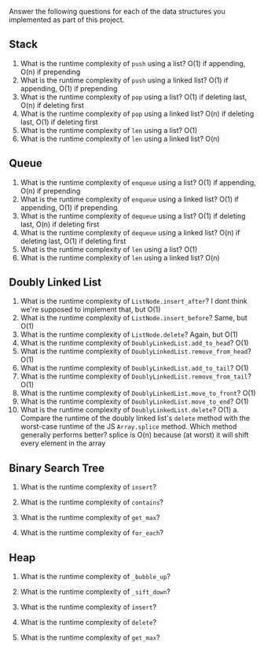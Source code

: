 Answer the following questions for each of the data structures you implemented as part of this project.

## Stack

1. What is the runtime complexity of `push` using a list?
    O(1) if appending, O(n) if prepending
2. What is the runtime complexity of `push` using a linked list?
    O(1) if appending, O(1) if prepending
3. What is the runtime complexity of `pop` using a list?
    O(1) if deleting last, O(n) if deleting first
4. What is the runtime complexity of `pop` using a linked list?
    O(n) if deleting last, O(1) if deleting first
5. What is the runtime complexity of `len` using a list?
    O(1)
6. What is the runtime complexity of `len` using a linked list?
    O(n)
## Queue

1. What is the runtime complexity of `enqueue` using a list?
    O(1) if appending, O(n) if prepending
2. What is the runtime complexity of `enqueue` using a linked list?
    O(1) if appending, O(1) if prepending
3. What is the runtime complexity of `dequeue` using a list?
    O(1) if deleting last, O(n) if deleting first
4. What is the runtime complexity of `dequeue` using a linked list?
    O(n) if deleting last, O(1) if deleting first
5. What is the runtime complexity of `len` using a list?
    O(1)
6. What is the runtime complexity of `len` using a linked list?
    O(n)
## Doubly Linked List

1. What is the runtime complexity of `ListNode.insert_after`?
    I dont think we're supposed to implement that, but O(1)
2. What is the runtime complexity of `ListNode.insert_before`?
    Same, but O(1)
3. What is the runtime complexity of `ListNode.delete`?
    Again, but O(1)
4. What is the runtime complexity of `DoublyLinkedList.add_to_head`?
    O(1)
5. What is the runtime complexity of `DoublyLinkedList.remove_from_head`?
    O(1)
6. What is the runtime complexity of `DoublyLinkedList.add_to_tail`?
    O(1)
7. What is the runtime complexity of `DoublyLinkedList.remove_from_tail`?
    O(1)
8. What is the runtime complexity of `DoublyLinkedList.move_to_front`?
    O(1)
9. What is the runtime complexity of `DoublyLinkedList.move_to_end`?
    O(1)
10. What is the runtime complexity of `DoublyLinkedList.delete`?
    O(1)
    a. Compare the runtime of the doubly linked list's `delete` method with the worst-case runtime of the JS `Array.splice` method. Which method generally performs better?
        splice is O(n) because (at worst) it will shift every element in the array
## Binary Search Tree

1. What is the runtime complexity of `insert`? 

2. What is the runtime complexity of `contains`?

3. What is the runtime complexity of `get_max`? 

4. What is the runtime complexity of `for_each`?
    
## Heap

1. What is the runtime complexity of `_bubble_up`?

2. What is the runtime complexity of `_sift_down`?

3. What is the runtime complexity of `insert`?

4. What is the runtime complexity of `delete`?

5. What is the runtime complexity of `get_max`?
